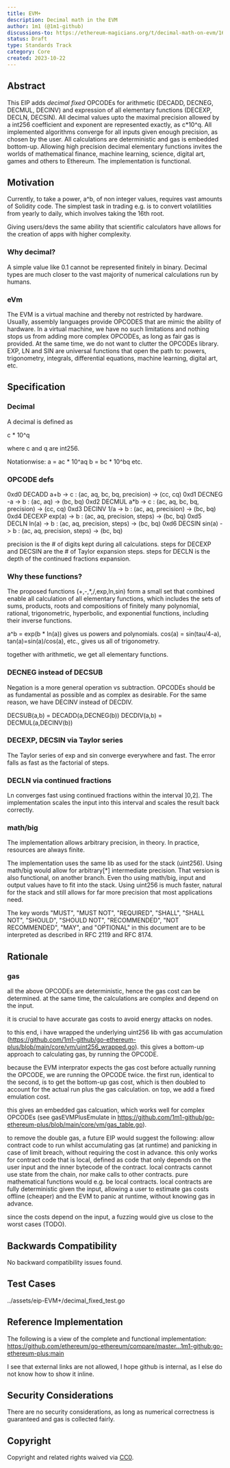 ```yaml
---
title: EVM+
description: Decimal math in the EVM
author: 1m1 (@1m1-github)
discussions-to: https://ethereum-magicians.org/t/decimal-math-on-evm/16194
status: Draft
type: Standards Track
category: Core
created: 2023-10-22
---
```



## Abstract

This EIP adds *decimal fixed* OPCODEs for arithmetic (DECADD, DECNEG, DECMUL, DECINV) and expression of all elementary functions (DECEXP, DECLN, DECSIN). All decimal values upto the maximal precision allowed by a int256 coefficient and exponent are represented exactly, as c*10^q. All implemented algorithms converge for all inputs given enough precision, as chosen by the user. All calculations are deterministic and gas is embedded bottom-up. Allowing high precision decimal elementary functions invites the worlds of mathematical finance, machine learning, science, digital art, games and others to Ethereum. The implementation is functional.

## Motivation

Currently, to take a power, a^b, of non integer values, requires vast amounts of Solidity code.
The simplest task in trading e.g. is to convert volatilities from yearly to daily, which involves taking the 16th root.

Giving users/devs the same ability that scientific calculators have allows for the creation of apps with higher complexity.

### Why decimal?
A simple value like 0.1 cannot be represented finitely in binary. Decimal types are much closer to the vast majority of numerical calculations run by humans.

### eVm

The EVM is a virtual machine and thereby not restricted by hardware. Usually, assembly languages provide OPCODES that are mimic the ability of hardware. In a virtual machine, we have no such limitations and nothing stops us from adding more complex OPCODEs, as long as fair gas is provided. At the same time, we do not want to clutter the OPCODEs library. EXP, LN and SIN are universal functions that open the path to: powers, trigonometry, integrals, differential equations, machine learning, digital art, etc.


<!--
  This section is optional.

  The motivation section should include a description of any nontrivial problems the EIP solves. It should not describe how the EIP solves those problems, unless it is not immediately obvious. It should not describe why the EIP should be made into a standard, unless it is not immediately obvious.

  With a few exceptions, external links are not allowed. If you feel that a particular resource would demonstrate a compelling case for your EIP, then save it as a printer-friendly PDF, put it in the assets folder, and link to that copy.

  TODO: Remove this comment before submitting
-->

## Specification

### Decimal

A decimal is defined as

c * 10^q

where c and q are int256.

Notationwise:
a = ac * 10^aq
b = bc * 10^bq
etc.

### OPCODE defs

0xd0 DECADD a+b -> c    : (ac, aq, bc, bq, precision) -> (cc, cq)
0xd1 DECNEG  -a -> b    : (ac, aq) -> (bc, bq)
0xd2 DECMUL a*b -> c    : (ac, aq, bc, bq, precision) -> (cc, cq)
0xd3 DECINV 1/a -> b    : (ac, aq, precision) -> (bc, bq)
0xd4 DECEXP exp(a) -> b : (ac, aq, precision, steps) -> (bc, bq)
0xd5 DECLN   ln(a) -> b : (ac, aq, precision, steps) -> (bc, bq)
0xd6 DECSIN sin(a) -> b : (ac, aq, precision, steps) -> (bc, bq)

precision is the # of digits kept during all calculations. steps for DECEXP and DECSIN are the # of Taylor expansion steps. steps for DECLN is the depth of the continued fractions expansion.

### Why these functions?

The proposed functions (+,-,*,/,exp,ln,sin) form a small set that combined enable all calculation of all elementary functions, which includes the sets of sums, products, roots and compositions of finitely many polynomial, rational, trigonometric, hyperbolic, and exponential functions, including their inverse functions.

a^b = exp(b * ln(a)) gives us powers and polynomials.
cos(a) = sin(tau/4-a), tan(a)=sin(a)/cos(a), etc., gives us all of trigonometry.

together with arithmetic, we get all elementary functions.

### DECNEG instead of DECSUB

Negation is a more general operation vs subtraction. OPCODEs should be as fundamental as possible and as complex as desirable.
For the same reason, we have DECINV instead of DECDIV.

DECSUB(a,b) = DECADD(a,DECNEG(b))
DECDIV(a,b) = DECMUL(a,DECINV(b))

### DECEXP, DECSIN via Taylor series

The Taylor series of exp and sin converge everywhere and fast. The error falls as fast as the factorial of steps.

### DECLN via continued fractions

Ln converges fast using continued fractions within the interval ]0,2]. The implementation scales the input into this interval and scales the result back correctly.

### math/big

The implementation allows arbitrary precision, in theory. In practice, resources are always finite.

The implementation uses the same lib as used for the stack (uint256).
Using math/big would allow for arbitrary[*] intermediate precision. That version is also functional, on another branch.
Even tho using math/big, input and output values have to fit into the stack.
Using uint256 is much faster, natural for the stack and still allows for far more precision that most applications need.




<!--
  The Specification section should describe the syntax and semantics of any new feature. The specification should be detailed enough to allow competing, interoperable implementations for any of the current Ethereum platforms (besu, erigon, ethereumjs, go-ethereum, nethermind, or others).

  It is recommended to follow RFC 2119 and RFC 8170. Do not remove the key word definitions if RFC 2119 and RFC 8170 are followed.

  TODO: Remove this comment before submitting
-->

The key words "MUST", "MUST NOT", "REQUIRED", "SHALL", "SHALL NOT", "SHOULD", "SHOULD NOT", "RECOMMENDED", "NOT RECOMMENDED", "MAY", and "OPTIONAL" in this document are to be interpreted as described in RFC 2119 and RFC 8174.

## Rationale

### gas

all the above OPCODEs are deterministic, hence the gas cost can be determined. at the same time, the calculations are complex and depend on the input.

it is crucial to have accurate gas costs to avoid energy attacks on nodes.

to this end, i have wrapped the underlying uint256 lib with gas accumulation (https://github.com/1m1-github/go-ethereum-plus/blob/main/core/vm/uint256_wrapped.go). this gives a bottom-up approach to calculating gas, by running the OPCODE.

because the EVM interprator expects the gas cost before actually running the OPCODE, we are running the OPCODE twice. the first run, identical to the second, is to get the bottom-up gas cost, which is then doubled to account for the actual run plus the gas calculation. on top, we add a fixed emulation cost.

this gives an embedded gas calcuation, which works well for complex OPCODEs (see gasEVMPlusEmulate in https://github.com/1m1-github/go-ethereum-plus/blob/main/core/vm/gas_table.go).

to remove the double gas, a future EIP would suggest the following: allow contract code to run whilst accumulating gas (at runtime) and panicking in case of limit breach, without requiring the cost in advance. this only works for contract code that is local, defined as code that only depends on the user input and the inner bytecode of the contract. local contracts cannot use state from the chain, nor make calls to other contracts. pure mathematical functions would e.g. be local contracts. local contracts are fully deterministic given the input, allowing a user to estimate gas costs offline (cheaper) and the EVM to panic at runtime, without knowing gas in advance.

since the costs depend on the input, a fuzzing would give us close to the worst cases (TODO).

## Backwards Compatibility

No backward compatibility issues found.

## Test Cases

../assets/eip-EVM+/decimal_fixed_test.go

## Reference Implementation

The following is a view of the complete and functional implementation:
https://github.com/ethereum/go-ethereum/compare/master...1m1-github:go-ethereum-plus:main

I see that external links are not allowed, I hope github is internal, as I else do not know how to show it inline.


## Security Considerations

There are no security considerations, as long as numerical correctness is guaranteed and gas is collected fairly.

## Copyright

Copyright and related rights waived via [CC0](../LICENSE.md).
